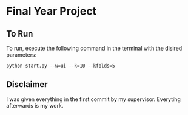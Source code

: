 # Final Year Project 


## To Run
To run, execute the following command in the terminal with the disired parameters:

`python start.py --w=ui --k=10 --kfolds=5`

## Disclaimer
I was given everything in the first commit by my supervisor.
Everytihg afterwards is my work.
